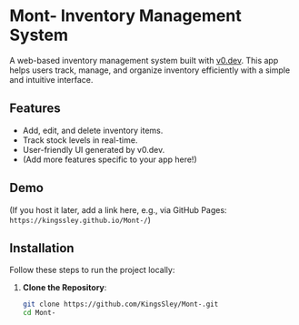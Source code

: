# Mont- Inventory Management System

A web-based inventory management system built with [v0.dev](https://v0.dev/). This app helps users track, manage, and organize inventory efficiently with a simple and intuitive interface.

## Features
- Add, edit, and delete inventory items.
- Track stock levels in real-time.
- User-friendly UI generated by v0.dev.
- (Add more features specific to your app here!)

## Demo
(If you host it later, add a link here, e.g., via GitHub Pages: `https://kingssley.github.io/Mont-/`)

## Installation
Follow these steps to run the project locally:

1. **Clone the Repository**:
   ```bash
   git clone https://github.com/KingsSley/Mont-.git
   cd Mont-

